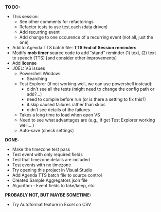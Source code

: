 **TO DO:**
- This session:
  - See other comments for refactorings
  - Refactor tests to use test.each (data driven)
  - Add recurring event
  - Add change to one occurence of a recurring event (not all, just the one)  
- Add to Agenda TTS batch file: **TTS End of Session reminders**
- Modify **mob timer** source code to add "stand" reminder (1) text, (2) text to speech (TTS) 
  [and consider other improvements]
- Add **license**
- JOEL: VS issues 
    - Powershell Window:
        - Searching
    - Test Explorer (if not working well, we can use powershell instead):
        - didn't see all the tests (might need to change the config path or add?...)
        - need to compile before run (or is there a setting to fix this?)
        - it.skip caused failures rather than skips
        - didn't see details of the failures
    - Takes a long time to load when open VS
    - Need to see what advantages are (e.g., if get Test Explorer working well;...)
    - Auto-save (check settings)

**DONE:**
- Make the timezone test pass
- Test event with only required fields
- Test that timezone details are included
- Test events with no timezone
- Try opening this project in Visual Studio
- Add Agenda TTS batch file to source control 
- Created Sample Aggregators json file
- Algorithm - Event fields to take/keep, etc.

**PROBABLY NOT, BUT MAYBE SOMETIME:**
- Try Autoformat feature in Excel on CSV